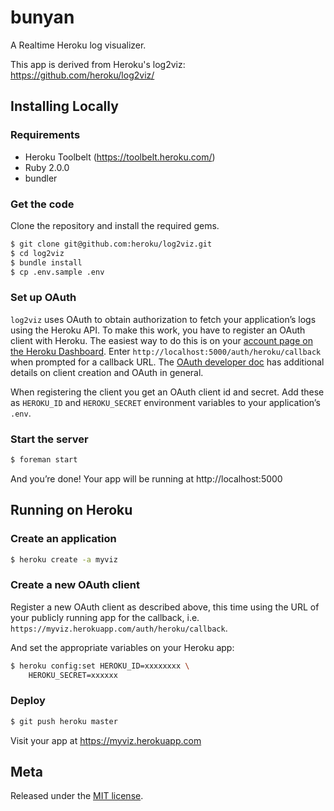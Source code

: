 # bunyan

A Realtime Heroku log visualizer.

This app is derived from Heroku's log2viz: https://github.com/heroku/log2viz/

## Installing Locally

### Requirements

* Heroku Toolbelt (https://toolbelt.heroku.com/)
* Ruby 2.0.0
* bundler

### Get the code

Clone the repository and install the required gems.

```bash
$ git clone git@github.com:heroku/log2viz.git
$ cd log2viz
$ bundle install
$ cp .env.sample .env
```

### Set up OAuth

`log2viz` uses OAuth to obtain authorization to fetch your application’s logs using the Heroku API. To make this work, you have to register an OAuth client with Heroku. The easiest way to do this is on your [account page on the Heroku Dashboard](https://dashboard.heroku.com/account). Enter `http://localhost:5000/auth/heroku/callback` when prompted for a callback URL. The [OAuth developer doc](devcenter.heroku.com/articles/oauth?preview=1) has additional details on client creation and OAuth in general.

When registering the client you get an OAuth client id and secret. Add these as `HEROKU_ID` and `HEROKU_SECRET` environment variables to your application’s `.env`.

### Start the server

```bash
$ foreman start
```

And you’re done! Your app will be running at http://localhost:5000

## Running on Heroku

### Create an application

```bash
$ heroku create -a myviz
```

### Create a new OAuth client

Register a new OAuth client as described above, this time using the URL of your publicly running app for the callback, i.e. `https://myviz.herokuapp.com/auth/heroku/callback`.

And set the appropriate variables on your Heroku app:

```bash
$ heroku config:set HEROKU_ID=xxxxxxxx \
	HEROKU_SECRET=xxxxxx 
```

### Deploy

```bash
$ git push heroku master
```

Visit your app at https://myviz.herokuapp.com

## Meta

Released under the [MIT license](http://www.opensource.org/licenses/mit-license.php).
